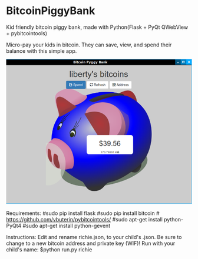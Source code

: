 # BitcoinPiggyBank
Kid friendly bitcoin piggy bank, made with Python(Flask + PyQt QWebView + pybitcointools)

Micro-pay your kids in bitcoin.
They can save, view, and spend their balance with this simple app.

![Screenshot](https://raw.githubusercontent.com/SteveV916/BitcoinPiggyBank/master/screen.png "Screenshot")

Requirements:
#sudo pip install flask
#sudo pip install bitcoin # https://github.com/vbuterin/pybitcointools/
#sudo apt-get install python-PyQt4
#sudo apt-get install python-gevent

Instructions:
Edit and rename richie.json, to your child's <name>.json.
Be sure to change to a new bitcoin address and private key (WIF)!
Run with your child's name: $python run.py richie
